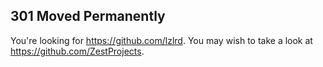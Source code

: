 ## 301 Moved Permanently

You're looking for https://github.com/lzlrd. You may wish to take a look at https://github.com/ZestProjects.
